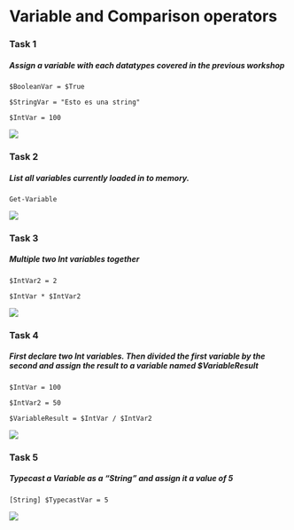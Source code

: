 # Variable and Comparison operators

### Task 1

##### Assign a variable with each datatypes covered in the previous workshop

```$BooleanVar = $True```

```$StringVar = "Esto es una string"```

```$IntVar = 100```

<img src="https://i.gyazo.com/3cfb2099eadec3aac77841be65342eaf.png">

### Task 2

##### List all variables currently loaded in to memory.

```Get-Variable```

<img src="https://i.gyazo.com/9097088b6dc28f51ba6def36b92dfa1b.png">

### Task 3

##### Multiple two Int variables together

```$IntVar2 = 2```

```$IntVar * $IntVar2```

<img src="https://i.gyazo.com/93a98198cb8b236908275dd02b4d9e6c.png">

### Task 4

##### First declare two Int variables. Then divided the first variable by the second and assign the result to a variable named $VariableResult

```$IntVar = 100```

```$IntVar2 = 50```

```$VariableResult = $IntVar / $IntVar2```

<img src="https://i.gyazo.com/357838bfc08d4421a4ad3d26952c0361.png">

### Task 5

##### Typecast a Variable as a “String” and assign it a value of 5

```[String] $TypecastVar = 5```

<img src="https://i.gyazo.com/39fa5a9444edde2c667a702e3d84c518.png">